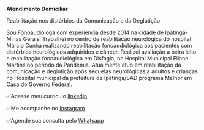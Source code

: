 **Atendimento Domiciliar**

Reabilitação nos distúrbios da Comunicação e da Deglutição

Sou Fonoaudióloga com experiencia desde 2014 na cidade de Ipatinga-Minas Gerais.
Trabalhei no centro de reabilitação neurológica do hospital Márcio Cunha realizando reabilitação fonoaudiológica aos pacientes com distúrbios neurológicos adquiridos e câncer.
Realizei avaliação a beira leito e reabilitação fonoaudiológica em Disfagia, no Hospital Municipal Eliane Martins no período da Pandemia.
Atualmente atuo em reabilitação da comunicação e deglutição após sequelas neurológicas a adultos e crianças no Hospital municipal da prefeitura de Ipatinga/SAD programa Melhor em Casa do Governo Federal.


✅Acesse meu currículo [linkedin](https://www.linkedin.com/in/fonosuelen-c%C3%A1ssia/)

✅Me acompanhe no [Instagram](https://www.instagram.com/suelencassia.fono/) 

✅Agende sua consulta pelo [Whatsapp](https://bit.ly/3T7N9fq)
